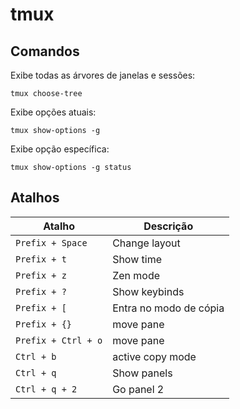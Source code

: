 # tmux

## Comandos

Exibe todas as árvores de janelas e sessões:

```
tmux choose-tree
```


Exibe opções atuais:

```
tmux show-options -g
```

Exibe opção específica:

```
tmux show-options -g status
```

## Atalhos

| Atalho              | Descrição              |
| ------------------- | ---------------------- |
| `Prefix + Space`    | Change layout          |
| `Prefix + t`        | Show time              |
| `Prefix + z`        | Zen mode               |
| `Prefix + ?`        | Show keybinds          |
| `Prefix + [`        | Entra no modo de cópia |
| `Prefix + {}`       | move pane              |
| `Prefix + Ctrl + o` | move pane              |
| `Ctrl + b`          | active copy mode       |
| `Ctrl + q`          | Show panels            |
| `Ctrl + q + 2`      | Go panel 2             |
